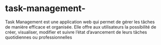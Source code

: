 # task-management-
Task Management est une application web qui permet de gérer les tâches de manière efficace et organisée. Elle offre aux utilisateurs la possibilité de créer, visualiser, modifier et suivre l’état d’avancement de leurs tâches quotidiennes ou professionnelles
